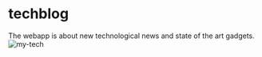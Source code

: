 # techblog
The webapp is about new technological news and state of the art gadgets. 
![my-tech](https://user-images.githubusercontent.com/65361345/199304481-9751e612-6a8d-448e-80f0-c8cb3b3a927c.png)
